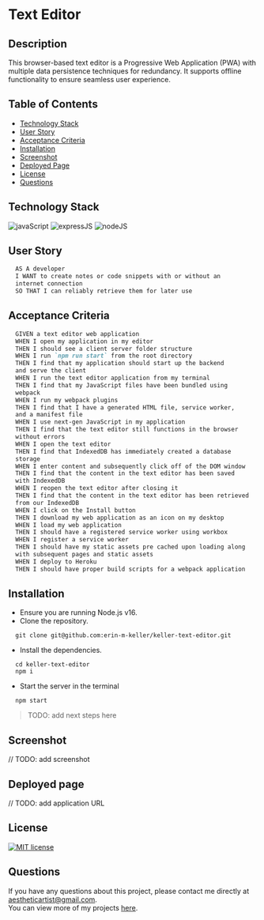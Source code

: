  # Text Editor
  
  ## Description 
  This browser-based text editor is a Progressive Web Application (PWA) with multiple data persistence techniques for redundancy. It supports offline functionality to ensure seamless user experience.
  
  ## Table of Contents
  * [Technology Stack](#technology-stack)
  * [User Story](#user-story)
  * [Acceptance Criteria](#acceptance-criteria)
  * [Installation](#installation)
  * [Screenshot](#screenshot)
  * [Deployed Page](#deployed-page)
  * [License](#license)
  * [Questions](#questions)

  ## Technology Stack

  ![javaScript](https://img.shields.io/badge/-JavaScript-61DAFB?color=red&style=flat)
  ![expressJS](https://img.shields.io/badge/-Express.js-61DAFB?color=orange&style=flat)
  ![nodeJS](https://img.shields.io/badge/-Node.js-61DAFB?color=yellow&style=flat)

  ## User Story
  ```md
    AS A developer
    I WANT to create notes or code snippets with or without an  
    internet connection
    SO THAT I can reliably retrieve them for later use
  ```

  ## Acceptance Criteria
  ```md
    GIVEN a text editor web application
    WHEN I open my application in my editor
    THEN I should see a client server folder structure
    WHEN I run `npm run start` from the root directory
    THEN I find that my application should start up the backend  
    and serve the client
    WHEN I run the text editor application from my terminal
    THEN I find that my JavaScript files have been bundled using  
    webpack
    WHEN I run my webpack plugins
    THEN I find that I have a generated HTML file, service worker,  
    and a manifest file
    WHEN I use next-gen JavaScript in my application
    THEN I find that the text editor still functions in the browser  
    without errors
    WHEN I open the text editor
    THEN I find that IndexedDB has immediately created a database  
    storage
    WHEN I enter content and subsequently click off of the DOM window
    THEN I find that the content in the text editor has been saved  
    with IndexedDB
    WHEN I reopen the text editor after closing it
    THEN I find that the content in the text editor has been retrieved  
    from our IndexedDB
    WHEN I click on the Install button
    THEN I download my web application as an icon on my desktop
    WHEN I load my web application
    THEN I should have a registered service worker using workbox
    WHEN I register a service worker
    THEN I should have my static assets pre cached upon loading along  
    with subsequent pages and static assets
    WHEN I deploy to Heroku
    THEN I should have proper build scripts for a webpack application
  ```
  
  ## Installation 
  
  * Ensure you are running Node.js v16.
  * Clone the repository.
  ```
    git clone git@github.com:erin-m-keller/keller-text-editor.git
  ```

  * Install the dependencies.
  ``` node
    cd keller-text-editor
    npm i
  ```

  * Start the server in the terminal
  ``` node
    npm start
  ```
  > TODO: add next steps here

  ## Screenshot

  // TODO: add screenshot
  
  ## Deployed page

  // TODO: add application URL


  ## License 
  [![MIT license](https://img.shields.io/badge/License-MIT-purple.svg)](https://lbesson.mit-license.org/)
  
  ## Questions
  If you have any questions about this project, please contact me directly at [aestheticartist@gmail.com](aestheticartist@gmail.com).  
  You can view more of my projects [here](https://github.com/erin-m-keller).

